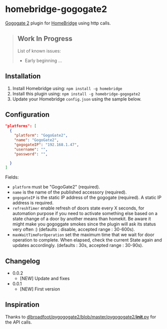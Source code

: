 # homebridge-gogogate2

[Gogogate 2](https://www.gogogate.com) plugin for [HomeBridge](https://github.com/nfarina/homebridge) using http calls.

> ## Work In Progress
>
> List of known issues:
>
> - Early beginning ...

## Installation

1. Install Homebridge using: `npm install -g homebridge`
2. Install this plugin using: `npm install -g homebridge-gogogate2`
3. Update your Homebridge `config.json` using the sample below.

## Configuration

```json
"platforms": [
  {
    "platform": "GogoGate2",
    "name": "GogoGate2",
    "gogogateIP": "192.168.1.47",
    "username": "",
    "password": "",

  }
]
```

Fields:

- `platform` must be "GogoGate2" (required).
- `name` is the name of the published accessory (required).
- `gogogateIP` is the static IP address of the gogogate (required). A static IP address is required.
- `refreshTimer` enable refresh of doors state every X seconds, for automation purpose if you need to activate something else based on a state change of a door by another means than homekit. Be aware it might make you gogoggate smokes since the plugin will ask its status very often :) (defaults : disable, accepted range : 30-600s).
- `maxWaitTimeForOperation` set the maximum time that we wait for door operation to complete. When elapsed, check the current State again and updates accordingly. (defaults : 30s, accepted range : 30-90s).

## Changelog

- 0.0.2
  - [NEW] Update and fixes
- 0.0.1
  - [NEW] First version

## Inspiration

Thanks to [dlbroadfoot/pygogogate2/blob/master/pygogogate2/**init**.py](https://github.com/dlbroadfoot/pygogogate2) for the API calls.
